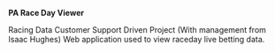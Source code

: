 **PA Race Day Viewer**

Racing Data Customer Support Driven Project (With management from Isaac Hughes)
Web application used to view raceday live betting data.